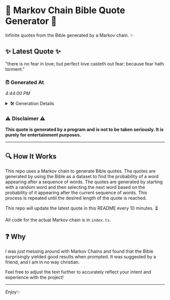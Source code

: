 # 📖 Markov Chain Bible Quote Generator 📖

Infinite quotes from the Bible generated by a Markov chain. ✨

## ✨ Latest Quote ✨
"there is no fear in love; but perfect love casteth out fear: because fear hath torment."

### ⏰ Generated At
*4:44:00 PM*

<details>
    <summary>🛠️ Generation Details</summary>
    <p>
        <strong>🌱 Seed:</strong> there<br>
        <strong>🔄 Iterations:</strong> 15<br>
        <strong>📜 Context History:</strong><br>[ there ]: is<br>[ there, is ]: no<br>[ there, is, no ]: fear<br>[ there, is, no, fear ]: in<br>[ there, is, no, fear, in ]: love;<br>[ there, is, no, fear, in, love; ]: but<br>[ is, no, fear, in, love;, but ]: perfect<br>[ no, fear, in, love;, but, perfect ]: love<br>[ fear, in, love;, but, perfect, love ]: casteth<br>[ in, love;, but, perfect, love, casteth ]: out<br>[ love;, but, perfect, love, casteth, out ]: fear:<br>[ but, perfect, love, casteth, out, fear: ]: because<br>[ perfect, love, casteth, out, fear:, because ]: fear<br>[ love, casteth, out, fear:, because, fear ]: hath<br>[ casteth, out, fear:, because, fear, hath ]: torment.<br>
    </p>
</details>

### ⚠️ Disclaimer ⚠️
**This quote is generated by a program and is not to be taken seriously. It is purely for entertainment purposes.**

---

## 🔍 How It Works

This repo uses a Markov chain to generate Bible quotes. The quotes are generated by using the Bible as a dataset to find the probability of a word appearing after a sequence of words. The quotes are generated by starting with a random word and then selecting the next word based on the probability of it appearing after the current sequence of words. This process is repeated until the desired length of the quote is reached.

This repo will update the latest quote in this README every 10 minutes. ⏳

All code for the actual Markov chain is in `index.ts`.

## ❓ Why

I was just messing around with Markov Chains and found that the Bible surprisingly yielded good results when prompted. 
It was suggested by a friend, and I am in no way christian.

Feel free to adjust the text further to accurately reflect your intent and experience with the project!

---

*Enjoy*✨
